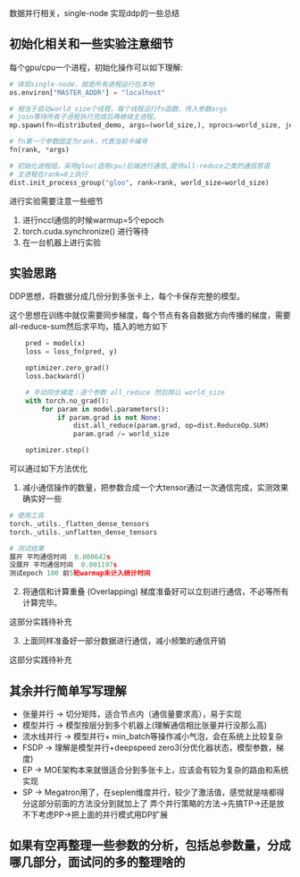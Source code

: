 数据并行相关，single-node 实现ddp的一些总结

## 初始化相关和一些实验注意细节
每个gpu/cpu一个进程，初始化操作可以如下理解:
``` py
# 体现single-node，就是所有进程运行在本地
os.environ["MASTER_ADDR"] = "localhost"

# 相当于启动world_size个线程，每个线程运行fn函数，传入参数args
# join等待所有子进程执行完成后再继续主进程。
mp.spawn(fn=distributed_demo, args=(world_size,), nprocs=world_size, join=True)

# fn第一个参数固定为rank，代表当前卡编号
fn(rank, *args) 

# 初始化进程组，采用gloo(适用cpu)后端进行通信,提供all-reduce之类的通信原语
# 主进程在rank=0上执行
dist.init_process_group("gloo", rank=rank, world_size=world_size)
```

进行实验需要注意一些细节
1. 进行nccl通信的时候warmup=5个epoch
2. torch.cuda.synchronize() 进行等待
3. 在一台机器上进行实验

## 实验思路
DDP思想，将数据分成几份分到多张卡上，每个卡保存完整的模型。

这个思想在训练中就仅需要同步梯度，每个节点有各自数据方向传播的梯度，需要all-reduce-sum然后求平均，插入的地方如下
``` py
    pred = model(x)
    loss = loss_fn(pred, y)

    optimizer.zero_grad()
    loss.backward()

    # 手动同步梯度：逐个参数 all_reduce 然后除以 world_size
    with torch.no_grad():
        for param in model.parameters():
            if param.grad is not None:
                dist.all_reduce(param.grad, op=dist.ReduceOp.SUM)
                param.grad /= world_size

    optimizer.step()
```

可以通过如下方法优化
1. 减小通信操作的数量，把参数合成一个大tensor通过一次通信完成，实测效果确实好一些
``` py
# 使用工具
torch._utils._flatten_dense_tensors 
torch._utils._unflatten_dense_tensors

# 测试结果
展开 平均通信时间  0.000642s
没展开 平均通信时间  0.001197s
测试epoch 100 前5轮warmup未计入统计时间
```
2. 将通信和计算重叠 (Overlapping)
梯度准备好可以立刻进行通信，不必等所有计算完毕。

这部分实践待补充

3. 上面同样准备好一部分数据进行通信，减小频繁的通信开销

这部分实践待补充

## 其余并行简单写写理解
+ 张量并行 -> 切分矩阵，适合节点内（通信量要求高），易于实现
+ 模型并行 -> 模型按层分到多个机器上(理解通信相比张量并行没那么高)
+ 流水线并行 -> 模型并行+ min_batch等操作减小气泡，会在系统上比较复杂
+ FSDP -> 理解是模型并行+deepspeed zero3(分优化器状态，模型参数，梯度)
+ EP -> MOE架构本来就很适合分到多张卡上，应该会有较为复杂的路由和系统实现
+ SP -> Megatron用了，在seplen维度并行，较少了激活值，感觉就是啥都得分这部分前面的方法没分到就加上了
弄个并行策略的方法->先搞TP->还是放不下考虑PP->把上面的并行模式用DP扩展

## 如果有空再整理一些参数的分析，包括总参数量，分成哪几部分，面试问的多的整理啥的